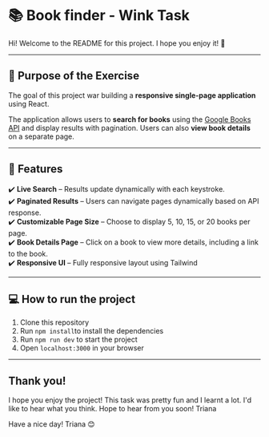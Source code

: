 # 📚 Book finder - Wink Task

Hi! Welcome to the README for this project. I hope you enjoy it! 🚀

---

## 🎯 Purpose of the Exercise

The goal of this project war building a **responsive single-page application** using React. 

The application allows users to **search for books** using the [Google Books API](https://developers.google.com/books/docs/v1/reference/volumes/list) and display results with pagination. Users can also **view book details** on a separate page.

---

## 🚀 Features

✔️ **Live Search** – Results update dynamically with each keystroke.  
✔️ **Paginated Results** – Users can navigate pages dynamically based on API response.  
✔️ **Customizable Page Size** – Choose to display 5, 10, 15, or 20 books per page.  
✔️ **Book Details Page** – Click on a book to view more details, including a link to the book.  
✔️ **Responsive UI** – Fully responsive layout using Tailwind

---

## 💻 How to run the project

1. Clone this repository
2. Run `npm install`to install the dependencies
3. Run `npm run dev` to start the project
4. Open `localhost:3000` in your browser

---

## Thank you!

I hope you enjoy the project! This task was pretty fun and I learnt a lot. I'd like to hear what you think. Hope to hear from you soon!
Triana

Have a nice day! Triana 😊